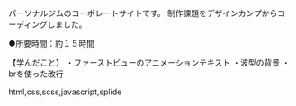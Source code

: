 パーソナルジムのコーポレートサイトです。 制作課題をデザインカンプからコーディングしました。

●所要時間：約１５時間

【学んだこと】
・ファーストビューのアニメーションテキスト
・波型の背景
・brを使った改行


html,css,scss,javascript,splide
